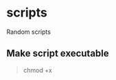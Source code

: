 # scripts
Random scripts

## Make script executable
> chmod +x <script>  

## Make script callable in bash
You can copy, move or create a hard link on any script you want.  
Directory to move script in: /usr/local/bin/  
> sudo ln <script> /usr/local/bin/<cmd-name>